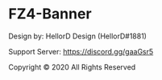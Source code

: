 # FZ4-Banner

Design by: HellorD Design (HellorD#1881)

Support Server: https://discord.gg/gaaGsr5

Copyright © 2020 All Rights Reserved
